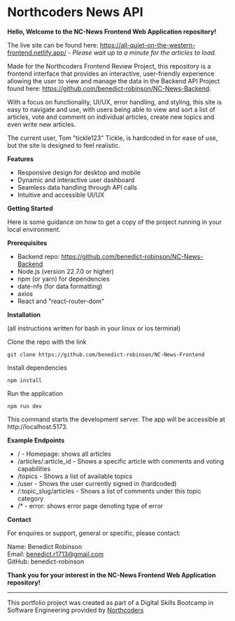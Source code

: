 # Northcoders News API


**Hello, Welcome to the NC-News Frontend Web Application repository!** 

The live site can be found here: https://all-quiet-on-the-western-frontend.netlify.app/ - *Please wait up to a minute for the articles to load.*

Made for the Northcoders Frontend Review Project, this repository is a frontend interface that provides an interactive, user-friendly experience allowing the user to view and manage the data in the Backend API Project found here: https://github.com/benedict-robinson/NC-News-Backend.

With a focus on functionality, UI/UX, error handling, and styling, this site is easy to navigate and use, with users being able to view and sort a list of articles, vote and comment on individual articles, create new topics and even write new articles.

The current user, Tom "tickle123" Tickle, is hardcoded in for ease of use, but the site is designed to feel realistic.

**Features**
* Responsive design for desktop and mobile
* Dynamic and interactive user dashboard
* Seamless data handling through API calls
* Intuitive and accessible UI/UX


**Getting Started**

Here is some guidance on how to get a copy of the project running in your local environment.


**Prerequisites**
* Backend repo: https://github.com/benedict-robinson/NC-News-Backend
* Node.js (version 22.7.0 or higher)
* npm (or yarn) for dependencies
* date-nfs (for data formatting)
* axios
* React and "react-router-dom"


**Installation**

(all instructions written for bash in your linux or ios terminal)

Clone the repo with the link

```
git clone https://github.com/benedict-robinson/NC-News-Frontend
```

Install dependencies

```
npm install
```

Run the application

```
npm run dev
```

This command starts the development server. The app will be accessible at http://localhost:5173.



**Example Endpoints**

* / - Homepage: shows all articles
* /articles/:article_id - Shows a specific article with comments and voting capabilities
* /topics - Shows a list of available topics
* /user - Shows the user currently signed in (hardcoded)
* /:topic_slug/articles - Shows a list of comments under this topic category
* /* - error: shows error page denoting type of error



**Contact**

For enquires or support, general or specific, please contact:

Name: Benedict Robinson <br />
Email: benedict.r1713@gmail.com <br />
GitHub: benedict-robinson <br />


**Thank you for your interest in the NC-News Frontend Web Application repository!**


--- 

This portfolio project was created as part of a Digital Skills Bootcamp in Software Engineering provided by [Northcoders](https://northcoders.com/)

